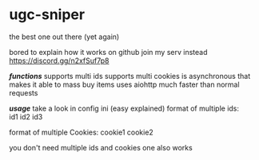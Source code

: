 # ugc-sniper
the best one out there (yet again)

bored to explain how it works on github join my serv instead https://discord.gg/n2xfSuf7p8


***functions***
supports multi ids
supports multi cookies
is asynchronous that makes it able to mass buy items
uses aiohttp much faster than normal requests


***usage***
take a look in config ini (easy explained)
format of multiple ids:  
                       id1
                       id2
                       id3
   
format of multiple Cookies:
                           cookie1
                           cookie2
                           
you don't need multiple ids and cookies one also works
                           
